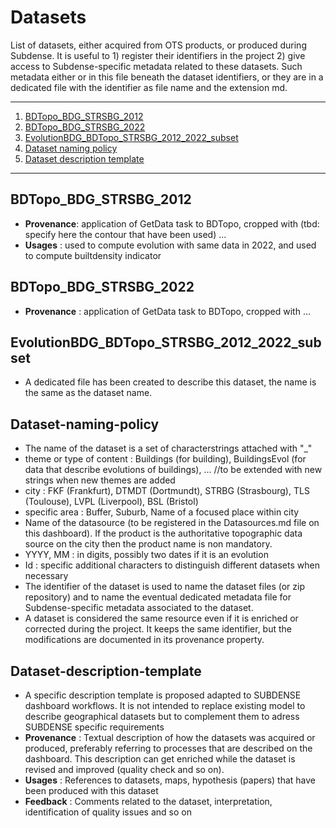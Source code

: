 # Datasets

List of datasets, either acquired from OTS products, or produced during Subdense. It is useful to 1) register their identifiers in the project 2) give access to Subdense-specific metadata related to these datasets. Such metadata either or in this file beneath the dataset identifiers, or they are in a dedicated file with the identifier as file name and the extension md. 


*******
 1. [BDTopo_BDG_STRSBG_2012](#BDTopo_BDG_STRSBG_2012)
 2. [BDTopo_BDG_STRSBG_2022](#BDTopo_BDG_STRSBG_2022)
 3. [EvolutionBDG_BDTopo_STRSBG_2012_2022_subset](#EvolutionBDG_BDTopo_STRSBG_2012_2022_subset)
 4. [Dataset naming policy](#Dataset-naming-policy)
 5. [Dataset description template](#Dataset-description-template)
*******
## BDTopo_BDG_STRSBG_2012	
* **Provenance**: application of GetData task to BDTopo, cropped with (tbd: specify here the contour that have been used) … 
* **Usages** : used to compute evolution with same data in 2022, and used to compute builtdensity indicator

## BDTopo_BDG_STRSBG_2022
* **Provenance** : application of GetData task to BDTopo, cropped with … 

## EvolutionBDG_BDTopo_STRSBG_2012_2022_subset
* A dedicated file has been created to describe this dataset, the name is the same as the dataset name. 

## Dataset-naming-policy
* The name of the dataset is a set of characterstrings attached with "_" 
* theme or type of content : Buildings (for building), BuildingsEvol (for data that describe evolutions of buildings), ... //to be extended with new strings when new themes are added
* city : FKF (Frankfurt), DTMDT (Dortmundt), STRBG (Strasbourg), TLS (Toulouse), LVPL (Liverpool), BSL (Bristol)
* specific area : Buffer, Suburb, Name of a focused place within city   
* Name of the datasource (to be registered in the Datasources.md file on this dashboard). If the product is the authoritative topographic data source on the city then the product name is non mandatory.
* YYYY, MM : in digits, possibly two dates if it is an evolution
* Id : specific additional characters to distinguish different datasets when necessary    
* The identifier of the dataset is used to name the dataset files (or zip repository) and to name the eventual dedicated metadata file for Subdense-specific metadata associated to the dataset. 
* A dataset is considered the same resource even if it is enriched or corrected during the project. It keeps the same identifier, but the modifications are documented in its provenance property.    

## Dataset-description-template
* A specific description template is proposed adapted to SUBDENSE dashboard workflows. It is not intended to replace existing model to describe geographical datasets but to complement them to adress SUBDENSE specific requirements
* **Provenance** : Textual description of how the datasets was acquired or produced, preferably referring to processes that are described on the dashboard.  This description can get enriched while the dataset is revised and improved (quality check and so on).
* **Usages** : References to datasets, maps, hypothesis (papers) that have been produced with this dataset
* **Feedback** : Comments related to the dataset, interpretation, identification of quality issues and so on

